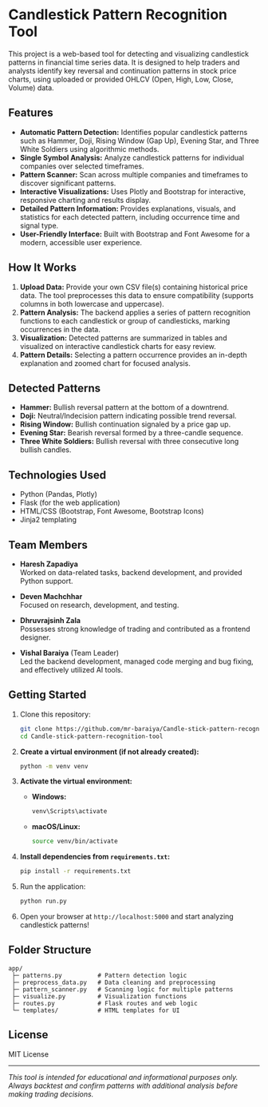 # Candlestick Pattern Recognition Tool

This project is a web-based tool for detecting and visualizing candlestick patterns in financial time series data. It is designed to help traders and analysts identify key reversal and continuation patterns in stock price charts, using uploaded or provided OHLCV (Open, High, Low, Close, Volume) data.

## Features

- **Automatic Pattern Detection:** Identifies popular candlestick patterns such as Hammer, Doji, Rising Window (Gap Up), Evening Star, and Three White Soldiers using algorithmic methods.
- **Single Symbol Analysis:** Analyze candlestick patterns for individual companies over selected timeframes.
- **Pattern Scanner:** Scan across multiple companies and timeframes to discover significant patterns.
- **Interactive Visualizations:** Uses Plotly and Bootstrap for interactive, responsive charting and results display.
- **Detailed Pattern Information:** Provides explanations, visuals, and statistics for each detected pattern, including occurrence time and signal type.
- **User-Friendly Interface:** Built with Bootstrap and Font Awesome for a modern, accessible user experience.

## How It Works

1. **Upload Data:** Provide your own CSV file(s) containing historical price data. The tool preprocesses this data to ensure compatibility (supports columns in both lowercase and uppercase).
2. **Pattern Analysis:** The backend applies a series of pattern recognition functions to each candlestick or group of candlesticks, marking occurrences in the data.
3. **Visualization:** Detected patterns are summarized in tables and visualized on interactive candlestick charts for easy review.
4. **Pattern Details:** Selecting a pattern occurrence provides an in-depth explanation and zoomed chart for focused analysis.

## Detected Patterns

- **Hammer:** Bullish reversal pattern at the bottom of a downtrend.
- **Doji:** Neutral/Indecision pattern indicating possible trend reversal.
- **Rising Window:** Bullish continuation signaled by a price gap up.
- **Evening Star:** Bearish reversal formed by a three-candle sequence.
- **Three White Soldiers:** Bullish reversal with three consecutive long bullish candles.

## Technologies Used

- Python (Pandas, Plotly)
- Flask (for the web application)
- HTML/CSS (Bootstrap, Font Awesome, Bootstrap Icons)
- Jinja2 templating

## Team Members

- **Haresh Zapadiya**  
  Worked on data-related tasks, backend development, and provided Python support.

- **Deven Machchhar**  
  Focused on research, development, and testing.

- **Dhruvrajsinh Zala**  
  Possesses strong knowledge of trading and contributed as a frontend designer.

- **Vishal Baraiya** (Team Leader)  
  Led the backend development, managed code merging and bug fixing, and effectively utilized AI tools.
  
## Getting Started

1. Clone this repository:
   ```bash
   git clone https://github.com/mr-baraiya/Candle-stick-pattern-recognition-tool.git
   cd Candle-stick-pattern-recognition-tool
   ```
2. **Create a virtual environment (if not already created):**
   ```bash
   python -m venv venv
   ```
3. **Activate the virtual environment:**

   * **Windows:**

     ```bash
     venv\Scripts\activate
     ```

   * **macOS/Linux:**

     ```bash
     source venv/bin/activate
     ```

4. **Install dependencies from `requirements.txt`:**
   ```bash
   pip install -r requirements.txt
   ```
5. Run the application:
   ```bash
   python run.py
   ```
6. Open your browser at `http://localhost:5000` and start analyzing candlestick patterns!

## Folder Structure

```
app/
 ├─ patterns.py          # Pattern detection logic
 ├─ preprocess_data.py   # Data cleaning and preprocessing
 ├─ pattern_scanner.py   # Scanning logic for multiple patterns
 ├─ visualize.py         # Visualization functions
 ├─ routes.py            # Flask routes and web logic
 └─ templates/           # HTML templates for UI
```

## License

MIT License

---

*This tool is intended for educational and informational purposes only. Always backtest and confirm patterns with additional analysis before making trading decisions.*
